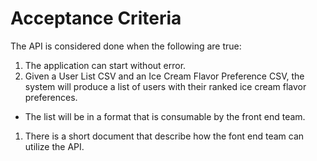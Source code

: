 # Acceptance Criteria
The API is considered done when the following are true:

1. The application can start without error.
1. Given a User List CSV and an Ice Cream Flavor Preference CSV, the system will produce a list of users with their ranked ice cream flavor preferences.
  * The list will be in a format that is consumable by the front end team.
1. There is a short document that describe how the font end team can utilize the API.
